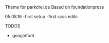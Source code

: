 Theme for parkdrei.de
Based on foundationpress


05.08.16
-first setup
-first scss edits

TODOS
- googlefont
